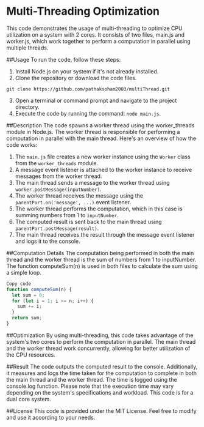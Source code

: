 # Multi-Threading Optimization
This code demonstrates the usage of multi-threading to optimize CPU utilization on a system with 2 cores. It consists of two files, main.js and worker.js, which work together to perform a computation in parallel using multiple threads.

##Usage
To run the code, follow these steps:

1. Install Node.js on your system if it's not already installed.
2. Clone the repository or download the code files.
 ```git
 git clone https://github.com/pathaksoham2003/multiThread.git
 ```
3. Open a terminal or command prompt and navigate to the project directory.
4. Execute the code by running the command: `node main.js`.

##Description
The code spawns a worker thread using the worker_threads module in Node.js. The worker thread is responsible for performing a computation in parallel with the main thread. Here's an overview of how the code works:

1. The `main.js` file creates a new worker instance using the `Worker` class from the `worker_threads` module.
2. A message event listener is attached to the worker instance to receive messages from the worker thread.
3. The main thread sends a message to the worker thread using `worker.postMessage(inputNumber)`.
4. The worker thread receives the message using the `parentPort.on('message', ...)` event listener.
5. The worker thread performs the computation, which in this case is summing numbers from 1 to `inputNumber`.
6. The computed result is sent back to the main thread using `parentPort.postMessage(result)`.
7. The main thread receives the result through the message event listener and logs it to the console.

##Computation Details
The computation being performed in both the main thread and the worker thread is the sum of numbers from 1 to inputNumber. The function computeSum(n) is used in both files to calculate the sum using a simple loop.

```javascript
Copy code
function computeSum(n) {
  let sum = 0;
  for (let i = 1; i <= n; i++) {
    sum += i;
  }
  return sum;
}
```
##Optimization
By using multi-threading, this code takes advantage of the system's two cores to perform the computation in parallel. The main thread and the worker thread work concurrently, allowing for better utilization of the CPU resources.

##Result
The code outputs the computed result to the console. Additionally, it measures and logs the time taken for the computation to complete in both the main thread and the worker thread. The time is logged using the console.log function.
Please note that the execution time may vary depending on the system's specifications and workload. This code is for a dual core system.

##License
This code is provided under the MIT License. Feel free to modify and use it according to your needs.
